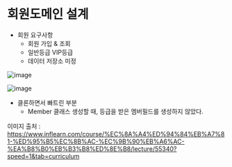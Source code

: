 # 회원도메인 설계

- 회원 요구사항
  - 회원 가입 & 조회
  - 일반등급 VIP등급
  - 데이터 저장소 미정

![image](https://user-images.githubusercontent.com/74579808/127094168-2134763a-78c4-400d-9ce6-b5093e6b495d.png)

![image](https://user-images.githubusercontent.com/74579808/127094611-0ad6a8da-c3cb-45ef-89f1-748813f1ee59.png)

- 클론하면서 빠트린 부분
  - Member 클래스 생성할 때, 등급을 받은 멤버필드를 생성하지 않았다. 


이미지 출처 : https://www.inflearn.com/course/%EC%8A%A4%ED%94%84%EB%A7%81-%ED%95%B5%EC%8B%AC-%EC%9B%90%EB%A6%AC-%EA%B8%B0%EB%B3%B8%ED%8E%B8/lecture/55340?speed=1&tab=curriculum

